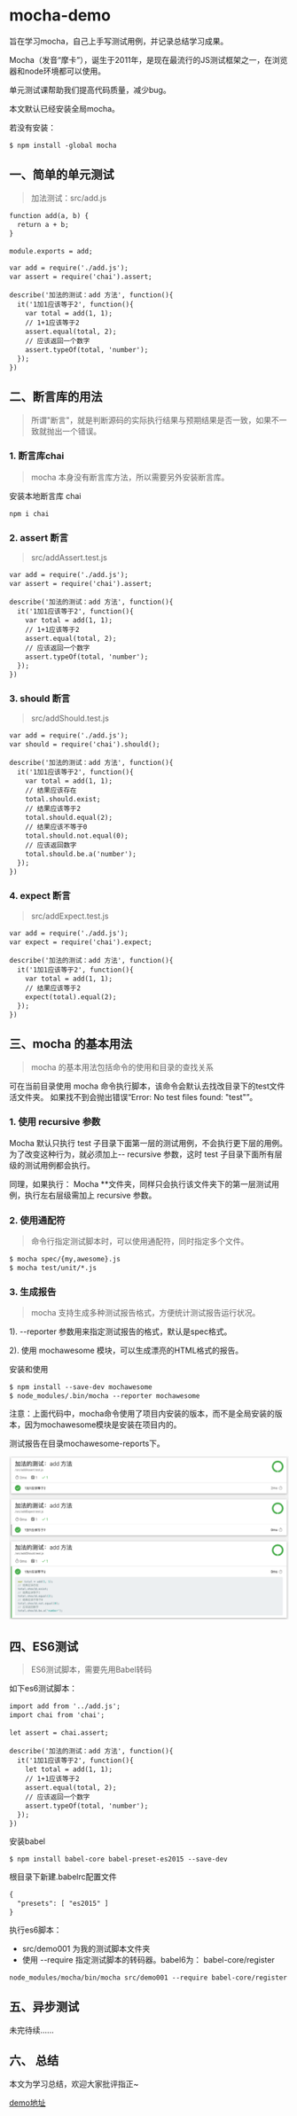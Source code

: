# mocha-demo
旨在学习mocha，自己上手写测试用例，并记录总结学习成果。

Mocha（发音“摩卡”），诞生于2011年，是现在最流行的JS测试框架之一，在浏览器和node环境都可以使用。

单元测试课帮助我们提高代码质量，减少bug。

本文默认已经安装全局mocha。

若没有安装：
```
$ npm install -global mocha
```

## 一、简单的单元测试
>加法测试：src/add.js

```
function add(a, b) {
  return a + b;
}

module.exports = add;
```

```
var add = require('./add.js');
var assert = require('chai').assert;

describe('加法的测试：add 方法', function(){
  it('1加1应该等于2', function(){
    var total = add(1, 1);
    // 1+1应该等于2
    assert.equal(total, 2);
    // 应该返回一个数字
    assert.typeOf(total, 'number');
  });
})
```

## 二、断言库的用法
>所谓"断言"，就是判断源码的实际执行结果与预期结果是否一致，如果不一致就抛出一个错误。


### 1. 断言库chai
>mocha 本身没有断言库方法，所以需要另外安装断言库。

安装本地断言库 chai

```
npm i chai
```

### 2. assert 断言
>src/addAssert.test.js

```
var add = require('./add.js');
var assert = require('chai').assert;

describe('加法的测试：add 方法', function(){
  it('1加1应该等于2', function(){
    var total = add(1, 1);
    // 1+1应该等于2
    assert.equal(total, 2);
    // 应该返回一个数字
    assert.typeOf(total, 'number');
  });
})
```


### 3. should 断言
>src/addShould.test.js

```
var add = require('./add.js');
var should = require('chai').should();

describe('加法的测试：add 方法', function(){
  it('1加1应该等于2', function(){
    var total = add(1, 1);
    // 结果应该存在
    total.should.exist;
    // 结果应该等于2
    total.should.equal(2);
    // 结果应该不等于0
    total.should.not.equal(0);
    // 应该返回数字
    total.should.be.a('number');
  });
})
```

### 4. expect 断言
>src/addExpect.test.js

```
var add = require('./add.js');
var expect = require('chai').expect;

describe('加法的测试：add 方法', function(){
  it('1加1应该等于2', function(){
    var total = add(1, 1);
    // 结果应该等于2
    expect(total).equal(2);
  });
})
```


## 三、mocha 的基本用法
>mocha 的基本用法包括命令的使用和目录的查找关系

可在当前目录使用 mocha 命令执行脚本，该命令会默认去找改目录下的test文件活文件夹。
如果找不到会抛出错误“Error: No test files found: "test"”。

### 1. 使用 recursive 参数
Mocha 默认只执行 test 子目录下面第一层的测试用例，不会执行更下层的用例。
为了改变这种行为，就必须加上-- recursive 参数，这时 test 子目录下面所有层级的测试用例都会执行。

同理，如果执行： Mocha **文件夹，同样只会执行该文件夹下的第一层测试用例，执行左右层级需加上 recursive 参数。

### 2. 使用通配符
>命令行指定测试脚本时，可以使用通配符，同时指定多个文件。

```
$ mocha spec/{my,awesome}.js
$ mocha test/unit/*.js
```

###  3. 生成报告 
>mocha 支持生成多种测试报告格式，方便统计测试报告运行状况。

1). --reporter 参数用来指定测试报告的格式，默认是spec格式。

2). 使用 mochawesome 模块，可以生成漂亮的HTML格式的报告。

安装和使用

```
$ npm install --save-dev mochawesome
$ node_modules/.bin/mocha --reporter mochawesome
```

注意：上面代码中，mocha命令使用了项目内安装的版本，而不是全局安装的版本，因为mochawesome模块是安装在项目内的。

测试报告在目录mochawesome-reports下。

![Alt text](/image/mochawesome测试报告.png)


## 四、ES6测试
> ES6测试脚本，需要先用Babel转码

如下es6测试脚本：

```
import add from '../add.js';
import chai from 'chai';

let assert = chai.assert;

describe('加法的测试：add 方法', function(){
  it('1加1应该等于2', function(){
    let total = add(1, 1);
    // 1+1应该等于2
    assert.equal(total, 2);
    // 应该返回一个数字
    assert.typeOf(total, 'number');
  });
})
```

安装babel

```
$ npm install babel-core babel-preset-es2015 --save-dev
```

根目录下新建.babelrc配置文件

```
{
  "presets": [ "es2015" ]
}
```

执行es6脚本：
* src/demo001 为我的测试脚本文件夹
* 使用 --require 指定测试脚本的转码器。babel6为： babel-core/register

```
node_modules/mocha/bin/mocha src/demo001 --require babel-core/register
```


## 五、异步测试
未完待续......


## 六、 总结

本文为学习总结，欢迎大家批评指正~

[demo地址](https://github.com/Lisa5/mocha-demo.git)









